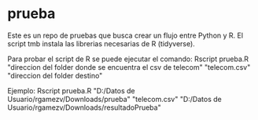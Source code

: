 # prueba

Este es un repo de pruebas que busca crear un flujo entre Python y R.
El script tmb instala las librerias necesarias de R (tidyverse).

Para probar el script de R se puede ejecutar el comando:
Rscript prueba.R "direccion del folder donde se encuentra el csv de telecom" "telecom.csv" "direccion del folder destino"

Ejemplo:
Rscript prueba.R "D:/Datos de Usuario/rgamezv/Downloads/prueba" "telecom.csv" "D:/Datos de Usuario/rgamezv/Downloads/resultadoPrueba"